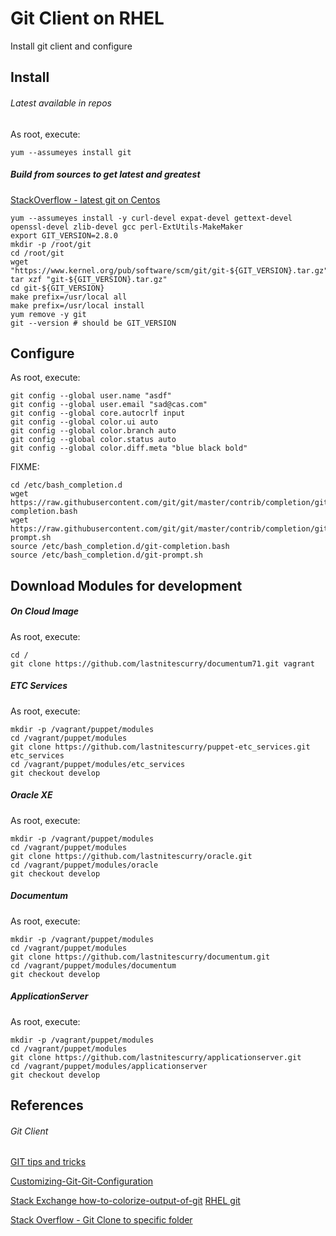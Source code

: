 # Git Client on RHEL 

Install git client and configure

## Install 
###### Latest available in repos
As root, execute:

    yum --assumeyes install git

##### Build from sources to get latest and greatest

[StackOverflow - latest git on Centos](http://stackoverflow.com/questions/21820715/how-to-install-latest-version-of-git-on-centos-6-x-7-x)

    yum --assumeyes install -y curl-devel expat-devel gettext-devel openssl-devel zlib-devel gcc perl-ExtUtils-MakeMaker
    export GIT_VERSION=2.8.0
    mkdir -p /root/git
    cd /root/git
    wget "https://www.kernel.org/pub/software/scm/git/git-${GIT_VERSION}.tar.gz"
    tar xzf "git-${GIT_VERSION}.tar.gz"
    cd git-${GIT_VERSION}
    make prefix=/usr/local all
    make prefix=/usr/local install
    yum remove -y git
    git --version # should be GIT_VERSION

## Configure 
As root, execute:

    git config --global user.name "asdf"
    git config --global user.email "sad@cas.com"
    git config --global core.autocrlf input
    git config --global color.ui auto
    git config --global color.branch auto
    git config --global color.status auto
    git config --global color.diff.meta "blue black bold"
    
FIXME:

    cd /etc/bash_completion.d
    wget https://raw.githubusercontent.com/git/git/master/contrib/completion/git-completion.bash
    wget https://raw.githubusercontent.com/git/git/master/contrib/completion/git-prompt.sh 
    source /etc/bash_completion.d/git-completion.bash
    source /etc/bash_completion.d/git-prompt.sh

## Download Modules for development
##### On Cloud Image
As root, execute:

    cd /
    git clone https://github.com/lastnitescurry/documentum71.git vagrant

##### ETC Services
As root, execute:

    mkdir -p /vagrant/puppet/modules
    cd /vagrant/puppet/modules
    git clone https://github.com/lastnitescurry/puppet-etc_services.git etc_services
    cd /vagrant/puppet/modules/etc_services
    git checkout develop

##### Oracle XE
As root, execute:

    mkdir -p /vagrant/puppet/modules
    cd /vagrant/puppet/modules
    git clone https://github.com/lastnitescurry/oracle.git
    cd /vagrant/puppet/modules/oracle
    git checkout develop

##### Documentum
As root, execute:

    mkdir -p /vagrant/puppet/modules
    cd /vagrant/puppet/modules
    git clone https://github.com/lastnitescurry/documentum.git
    cd /vagrant/puppet/modules/documentum
    git checkout develop

##### ApplicationServer
As root, execute:

    mkdir -p /vagrant/puppet/modules
    cd /vagrant/puppet/modules
    git clone https://github.com/lastnitescurry/applicationserver.git
    cd /vagrant/puppet/modules/applicationserver
    git checkout develop

## References
###### Git Client
[GIT tips and tricks](https://git-scm.com/book/en/v1/Git-Basics-Tips-and-Tricks)

[Customizing-Git-Git-Configuration](https://git-scm.com/book/en/v2/Customizing-Git-Git-Configuration)    

[Stack Exchange how-to-colorize-output-of-git](http://unix.stackexchange.com/questions/44266/how-to-colorize-output-of-git)
[RHEL git](https://access.redhat.com/documentation/en-US/Red_Hat_Enterprise_Linux/6/html/Developer_Guide/collaboration.git.html)

[Stack Overflow - Git Clone to specific folder](http://stackoverflow.com/questions/651038/how-do-you-clone-a-git-repository-into-a-specific-folder)